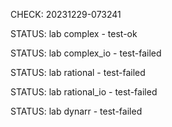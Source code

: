 CHECK: 20231229-073241
STATUS: lab complex - test-ok
STATUS: lab complex_io - test-failed
STATUS: lab rational - test-failed
STATUS: lab rational_io - test-failed
STATUS: lab dynarr - test-failed
